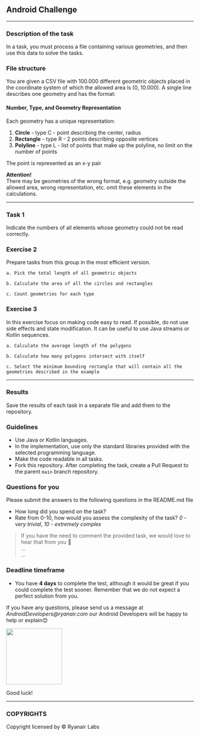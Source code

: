 ## Android Challenge

___

### Description of the task

In a task, you must process a file containing various geometries, and then use this data to solve the tasks.

### File structure

You are given a CSV file with 100.000 different geometric objects placed in the coordinate system of which
the allowed area is (0, 10.000). A single line describes one geometry and has the format:

#### Number, Type, and Geometry Representation

Each geometry has a unique representation:

1. **Circle** - type C - point describing the center, radius
2. **Rectangle** - type R - 2 points describing opposite vertices
3. **Polyline** - type L - list of points that make up the polyline, no limit on the number of points

The point is represented as an x-y pair

**Attention!**  
There may be geometries of the wrong format, e.g. geometry outside the allowed area, wrong representation, etc.
omit these elements in the calculations.

___

### Task 1

Indicate the numbers of all elements whose geometry could not be read correctly.

### Exercise 2

Prepare tasks from this group in the most efficient version.

    a. Pick the total length of all geometric objects
    
    b. Calculate the area of all the circles and rectangles

    c. Count geometries for each type

### Exercise 3

In this exercise focus on making code easy to read. If possible, do not use side effects and state modification. It can be useful to use Java streams or Kotlin sequences.

    a. Calculate the average length of the polygons

    b. Calculate how many polygons intersect with itself

    c. Select the minimum bounding rectangle that will contain all the geometries described in the example

---

### Results

Save the results of each task in a separate file and add them to the repository.

### Guidelines

* Use Java or Kotlin languages.
* In the implementation, use only the standard libraries provided with the selected programming language.
* Make the code readable in all tasks.
* Fork this repository. After completing the task, create a Pull Request to the parent `main` branch
  repository.

### Questions for you

Please submit the answers to the following questions in the README.md file
* How long did you spend on the task?
* Rate from 0-10, how would you assess the complexity of the task? _0 - very trivial_, _10 - extremely complex_

> If you have the need to comment the provided task, we would love to hear that from you 🙂  
> ...  
> ...

### Deadline timeframe 
* You have **4 days** to complete the test, although it would be great if you could complete the test sooner. Remember that we do not expect a perfect solution from you.

If you have any questions, please send us a message at _AndroidDevelopers@ryanair.com_ our Android Developers will be happy to help or explain😊


<img src="https://4.bp.blogspot.com/-NnAkV5vpYuw/XNMYF4RtLvI/AAAAAAAAI70/kdgLm3cnTO4FB4rUC0v9smscN3zHJPlLgCLcBGAs/s1600/Jetpack_logo%2B%25282%2529.png" height=150 width=150>

Good luck!

___

### COPYRIGHTS

Copyright licensed by &copy; Ryanair Labs